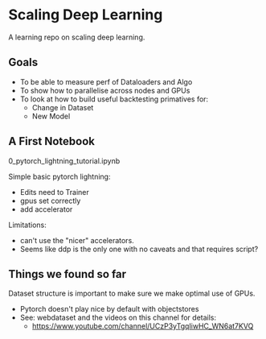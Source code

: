 # Scaling Deep Learning

A learning repo on scaling deep learning.

## Goals

- To be able to measure perf of Dataloaders and Algo
- To show how to parallelise across nodes and GPUs
- To look at how to build useful backtesting primatives for:
  - Change in Dataset
  - New Model 

## A First Notebook

0_pytorch_lightning_tutorial.ipynb

Simple basic pytorch lightning:
- Edits need to Trainer
- gpus set correctly
- add accelerator

Limitations:
- can't use the "nicer" accelerators.
- Seems like ddp is the only one with no caveats and that requires script?

## Things we found so far

Dataset structure is important to make sure we make optimal use of GPUs.
- Pytorch doesn't play nice by default with objectstores
- See: webdataset and the videos on this channel for details:
  - https://www.youtube.com/channel/UCzP3yTgqIiwHC_WN6at7KVQ

